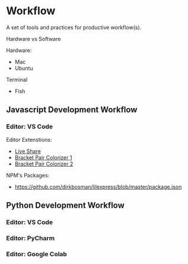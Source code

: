 # Workflow
A set of tools and practices for productive workflow(s).


Hardware vs Software

Hardware: 
- Mac
- Ubuntu




Terminal
* Fish


## Javascript Development Workflow

### Editor: VS Code

Editor Extenstions:
- [Live Share](https://marketplace.visualstudio.com/items?itemName=MS-vsliveshare.vsls-vs)
- [Bracket Pair Colorizer 1](https://marketplace.visualstudio.com/items?itemName=CoenraadS.bracket-pair-colorizer)
- [Bracket Pair Colorizer 2](https://marketplace.visualstudio.com/items?itemName=CoenraadS.bracket-pair-colorizer-2)




NPM's Packages:
- https://github.com/dirkbosman/lilexpress/blob/master/package.json





## Python Development Workflow

### Editor: VS Code
### Editor: PyCharm
### Editor: Google Colab




